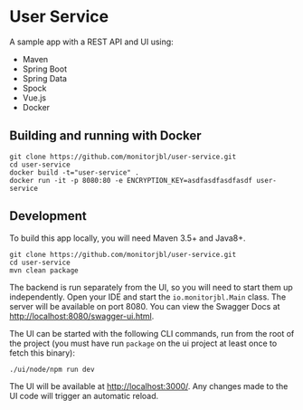# User Service 

A sample app with a REST API and UI using:

* Maven
* Spring Boot
* Spring Data
* Spock
* Vue.js
* Docker

## Building and running  with Docker

```
git clone https://github.com/monitorjbl/user-service.git
cd user-service
docker build -t="user-service" .
docker run -it -p 8080:80 -e ENCRYPTION_KEY=asdfasdfasdfasdf user-service
```

## Development

To build this app locally, you will need Maven 3.5+ and Java8+.

```
git clone https://github.com/monitorjbl/user-service.git
cd user-service
mvn clean package
```

The backend is run separately from the UI, so you will need to start them up independently. Open your IDE and start the `io.monitorjbl.Main` class. The server will be available on port 8080. You can view the Swagger Docs at [http://localhost:8080/swagger-ui.html](http://localhost:8080/swagger-ui.html).

The UI can be started with the following CLI commands, run from the root of the project (you must have run `package` on the ui project at least once to fetch this binary):

```
./ui/node/npm run dev
```

The UI will be available at [http://localhost:3000/](http://localhost:3000/). Any changes made to the UI code will trigger an automatic reload.